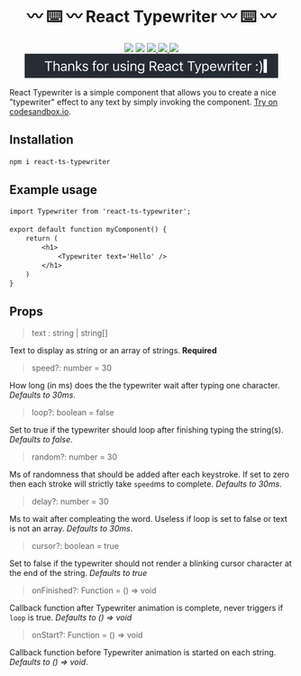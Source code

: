 <h1 align="center"> 〰 ⌨️ 〰 React Typewriter 〰 ⌨️ 〰</h1>
<p align="center">
<img src="https://img.shields.io/badge/language-typescript-blue?style=flat-square&logo=typescript" /> 
<img src="https://img.shields.io/badge/react-v18.2-%2361DBFB?style=flat-square&logo=react" />
<a href="https://github.com/gerardmarquinarubio/ReactTypewriter/releases">
<img src="https://img.shields.io/badge/version-v0.1.8-green?style=flat-square" />
</a>
<a href="https://www.npmjs.com/package/react-ts-typewriter">
<img src="https://img.shields.io/badge/package-npm-red?style=flat-square&logo=npm" />
</a>
<a href="https://github.com/brillout/awesome-react-components#ui-animation">
<img src="https://img.shields.io/badge/featured-awesome--react--components-blueviolet?style=flat-square" />
</a>
<img src="./usage.gif" />
</p>
React Typewriter is a simple component that allows you to create a nice "typewriter" effect to any text by simply invoking the component. <a href="https://codesandbox.io/s/react-typewriter-example-mgyclf">Try on codesandbox.io</a>.

## Installation

```sh
npm i react-ts-typewriter
```

## Example usage

```tsx
import Typewriter from 'react-ts-typewriter';

export default function myComponent() {
    return (
        <h1>
            <Typewriter text='Hello' />
        </h1>
    )
}
```

## Props
> text : string | string[]

Text to display as string or an array of strings. **Required** 

> speed?: number = 30

How long (in ms) does the the typewriter wait after typing one character. *Defaults to 30ms*.

> loop?: boolean = false

Set to true if the typewriter should loop after finishing typing the string(s). *Defaults to false*.

> random?: number = 30

Ms of randomness that should be added after each keystroke. If set to zero then each stroke will strictly take <code>speed</code>ms to complete. *Defaults to 30ms*.

> delay?: number = 30

Ms to wait after compleating the word. Useless if loop is set to false or text is not an array. *Defaults to 30ms*.

> cursor?: boolean = true

Set to false if the typewriter should not render a blinking cursor character at the end of the string. *Defaults to true*

> onFinished?: Function = () => void

Callback function after Typewriter animation is complete, never triggers if <code>loop</code> is true. *Defaults to () => void*

> onStart?: Function = () => void

Callback function before Typewriter animation is started on each string. *Defaults to () => void*.